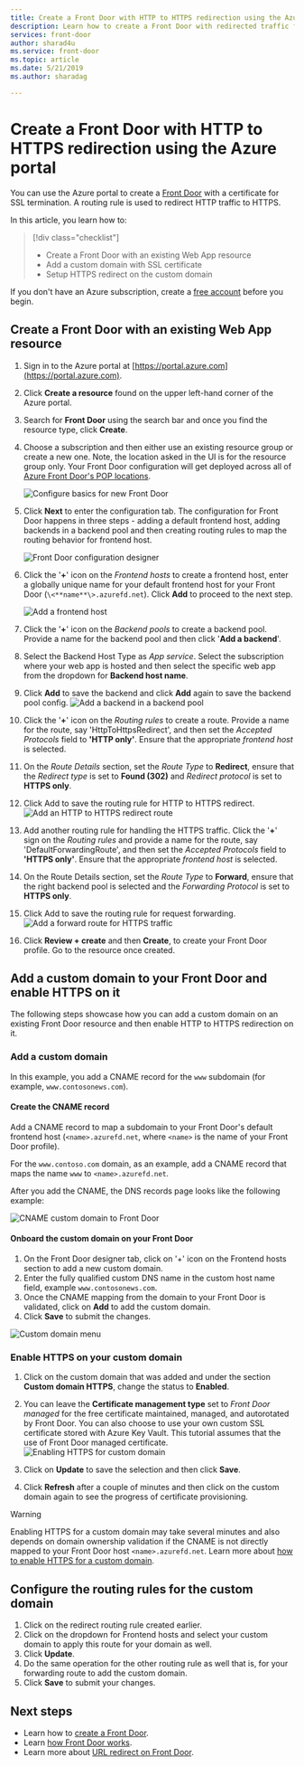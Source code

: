 ```yaml
---
title: Create a Front Door with HTTP to HTTPS redirection using the Azure portal
description: Learn how to create a Front Door with redirected traffic from HTTP to HTTPS using the Azure portal.
services: front-door
author: sharad4u
ms.service: front-door
ms.topic: article
ms.date: 5/21/2019
ms.author: sharadag

---
```

# Create a Front Door with HTTP to HTTPS redirection using the Azure portal

You can use the Azure portal to create a [Front Door](front-door-overview.md) with a certificate for SSL termination. A routing rule is used to redirect HTTP traffic to HTTPS.

In this article, you learn how to:

> [!div class="checklist"]
> * Create a Front Door with an existing Web App resource
> * Add a custom domain with SSL certificate 
> * Setup HTTPS redirect on the custom domain

If you don't have an Azure subscription, create a [free account](https://azure.microsoft.com/free/?WT.mc_id=A261C142F) before you begin.

## Create a Front Door with an existing Web App resource

1. Sign in to the Azure portal at [https://portal.azure.com](https://portal.azure.com).
2. Click **Create a resource** found on the upper left-hand corner of the Azure portal.
3. Search for **Front Door** using the search bar and once you find the resource type, click **Create**.
4. Choose a subscription and then either use an existing resource group or create a new one. Note, the location asked in the UI is for the resource group only. Your Front Door configuration will get deployed across all of [Azure Front Door's POP locations](https://docs.microsoft.com/azure/frontdoor/front-door-faq#what-are-the-pop-locations-for-azure-front-door-service).

    ![Configure basics for new Front Door](./media/front-door-url-redirect/front-door-create-basics.png)

5. Click **Next** to enter the configuration tab. The configuration for Front Door happens in three steps - adding a default frontend host, adding backends in a backend pool and then creating routing rules to map the routing behavior for frontend host. 

     ![Front Door configuration designer](./media/front-door-url-redirect/front-door-designer.png)

6. Click the '**+**' icon on the _Frontend hosts_ to create a frontend host, enter a globally unique name for your default frontend host for your Front Door (`\<**name**\>.azurefd.net`). Click **Add** to proceed to the next step.

     ![Add a frontend host](./media/front-door-url-redirect/front-door-create-fehost.png)

7. Click the '**+**' icon on the _Backend pools_ to create a backend pool. Provide a name for the backend pool and then click '**Add a backend**'.
8. Select the Backend Host Type as _App service_. Select the subscription where your web app is hosted and then select the specific web app from the dropdown for **Backend host name**.
9. Click **Add** to save the backend and click **Add** again to save the backend pool config.
     ![Add a backend in a backend pool](./media/front-door-url-redirect/front-door-create-backendpool.png)

10. Click the '**+**' icon on the _Routing rules_ to create a route. Provide a name for the route, say 'HttpToHttpsRedirect', and then set the _Accepted Protocols_ field to **'HTTP only'**. Ensure that the appropriate _frontend host_ is selected.  
11. On the _Route Details_ section, set the _Route Type_ to **Redirect**, ensure that the _Redirect type_ is set to **Found (302)** and _Redirect protocol_ is set to **HTTPS only**. 
12. Click Add to save the routing rule for HTTP to HTTPS redirect.
     ![Add an HTTP to HTTPS redirect route](./media/front-door-url-redirect/front-door-redirect-config-example.png)
13. Add another routing rule for handling the HTTPS traffic. Click the '**+**' sign on the _Routing rules_ and provide a name for the route, say 'DefaultForwardingRoute', and then set the _Accepted Protocols_ field to **'HTTPS only'**. Ensure that the appropriate _frontend host_ is selected.
14. On the Route Details section, set the _Route Type_ to **Forward**, ensure that the right backend pool is selected and the _Forwarding Protocol_ is set to **HTTPS only**. 
15. Click Add to save the routing rule for request forwarding.
     ![Add a forward route for HTTPS traffic](./media/front-door-url-redirect/front-door-forward-route-example.png)
16. Click **Review + create** and then **Create**, to create your Front Door profile. Go to the resource once created.

## Add a custom domain to your Front Door and enable HTTPS on it
The following steps showcase how you can add a custom domain on an existing Front Door resource and then enable HTTP to HTTPS redirection on it. 

### Add a custom domain

In this example, you add a CNAME record for the `www` subdomain (for example, `www.contosonews.com`).

#### Create the CNAME record

Add a CNAME record to map a subdomain to your Front Door's default frontend host (`<name>.azurefd.net`, where `<name>` is the name of your Front Door profile).

For the `www.contoso.com` domain, as an example, add a CNAME record that maps the name `www` to `<name>.azurefd.net`.

After you add the CNAME, the DNS records page looks like the following example:

![CNAME custom domain to Front Door](./media/front-door-url-redirect/front-door-dns-cname.png)

#### Onboard the custom domain on your Front Door

1. On the Front Door designer tab, click on '+' icon on the Frontend hosts section to add a new custom domain. 
2. Enter the fully qualified custom DNS name in the custom host name field, example `www.contosonews.com`. 
3. Once the CNAME mapping from the domain to your Front Door is validated, click on **Add** to add the custom domain.
4. Click **Save** to submit the changes.

![Custom domain menu](./media/front-door-url-redirect/front-door-add-custom-domain.png)

### Enable HTTPS on your custom domain

1. Click on the custom domain that was added and under the section **Custom domain HTTPS**, change the status to **Enabled**.
2. You can leave the **Certificate management type** set to _Front Door managed_ for the free certificate maintained, managed, and autorotated by Front Door. You can also choose to use your own custom SSL certificate stored with Azure Key Vault. This tutorial assumes that the use of Front Door managed certificate.
![Enabling HTTPS for custom domain](./media/front-door-url-redirect/front-door-custom-domain-https.png)

3. Click on **Update** to save the selection and then click **Save**.
4. Click **Refresh** after a couple of minutes and then click on the custom domain again to see the progress of certificate provisioning. 

> [!WARNING]
> Enabling HTTPS for a custom domain may take several minutes and also depends on domain ownership validation if the CNAME is not directly mapped to your Front Door host `<name>.azurefd.net`. Learn more about [how to enable HTTPS for a custom domain](./front-door-custom-domain-https.md).

## Configure the routing rules for the custom domain

1. Click on the redirect routing rule created earlier.
2. Click on the dropdown for Frontend hosts and select your custom domain to apply this route for your domain as well.
3. Click **Update**.
4. Do the same operation for the other routing rule as well that is, for your forwarding route to add the custom domain.
5. Click **Save** to submit your changes.

## Next steps

- Learn how to [create a Front Door](quickstart-create-front-door.md).
- Learn [how Front Door works](front-door-routing-architecture.md).
- Learn more about [URL redirect on Front Door](front-door-url-redirect.md).
